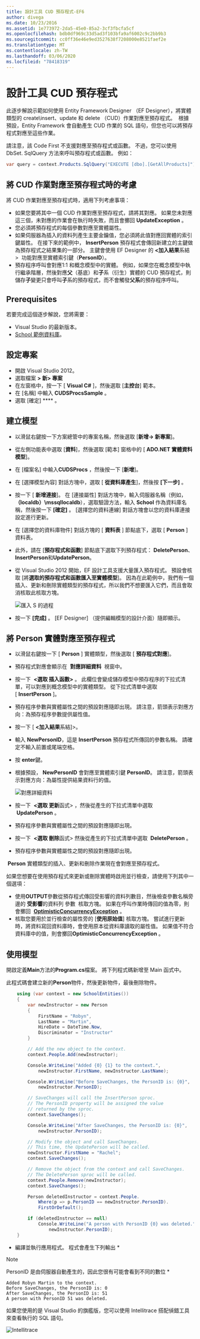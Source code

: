 ```yaml
---
title: 設計工具 CUD 預存程式-EF6
author: divega
ms.date: 10/23/2016
ms.assetid: 1e773972-2da5-45e0-85a2-3cf3fbcfa5cf
ms.openlocfilehash: bdb0df969c33d5ad3f103bfa9af6002c9c2bb9b3
ms.sourcegitcommit: cc0ff36e46e9ed3527638f7208000e8521faef2e
ms.translationtype: MT
ms.contentlocale: zh-TW
ms.lasthandoff: 03/06/2020
ms.locfileid: "78418319"
---
```

# <a name="designer-cud-stored-procedures"></a>設計工具 CUD 預存程式

此逐步解說示範如何使用 Entity Framework Designer （EF Designer），將實體類型的 create\\insert、update 和 delete （CUD）作業對應至預存程式。  根據預設，Entity Framework 會自動產生 CUD 作業的 SQL 語句，但您也可以將預存程式對應至這些作業。  

請注意，該 Code First 不支援對應至預存程式或函數。 不過，您可以使用 DbSet. SqlQuery 方法來呼叫預存程式或函數。 例如：

``` csharp
var query = context.Products.SqlQuery("EXECUTE [dbo].[GetAllProducts]");
```

## <a name="considerations-when-mapping-the-cud-operations-to-stored-procedures"></a>將 CUD 作業對應至預存程式時的考慮

將 CUD 作業對應至預存程式時，適用下列考慮事項：

- 如果您要將其中一個 CUD 作業對應至預存程式，請將其對應。 如果您未對應這三個，未對應的作業會在執行時失敗，而且會擲回 **UpdateException** 。
- 您必須將預存程式的每個參數對應至實體屬性。
- 如果伺服器為插入的資料列產生主要金鑰值，您必須將此值對應回實體的索引鍵屬性。 在接下來的範例中， **InsertPerson** 預存程式會傳回新建立的主鍵做為預存程式之結果集的一部分。 主鍵會使用 EF Designer 的 **&lt;加入結果**系結&gt;  功能對應至實體索引鍵（**PersonID**）。
- 預存程序呼叫會對應1:1 和概念模型中的實體。 例如，如果您在概念模型中執行繼承階層，然後對應**父**（基底）和**子**系（衍生）實體的 CUD 預存程式，則儲存**子**變更只會呼叫**子**系的預存程式，而不會觸發**父系**的預存程序呼叫。

## <a name="prerequisites"></a>Prerequisites

若要完成這個逐步解說，您將需要：

- Visual Studio 的最新版本。
- [School 範例資料庫](~/ef6/resources/school-database.md)。

## <a name="set-up-the-project"></a>設定專案

- 開啟 Visual Studio 2012。
- 選取檔案 **&gt; 新&gt; 專案**
- 在左窗格中，按一下 [ **Visual C\#** ]，然後選取 [**主控台**] 範本。
- 在 [名稱] 中輸入 **CUDSProcsSample** 。
- 選取 [確定] **** 。

## <a name="create-a-model"></a>建立模型

- 以滑鼠右鍵按一下方案總管中的專案名稱，然後選取 [**新增-&gt; 新專案**]。
- 從左側功能表中選取 [**資料**]，然後選取 [範本] 窗格中的 [ **ADO.NET 實體資料模型**]。
- 在 [檔案名] 中輸入**CUDSProcs** ，然後按一下 [**新增**]。
- 在 [選擇模型內容] 對話方塊中，選取 [ **從資料庫產生**]，然後按 **[下一步]** 。
- 按一下 [ **新增連接**]。 在 [連接屬性] 對話方塊中，輸入伺服器名稱（例如， **（localdb）\\mssqllocaldb**），選取驗證方法，輸入 **School** 作為資料庫名稱，然後按一下 **[確定]** 。
    [選擇您的資料連線] 對話方塊會以您的資料庫連接設定進行更新。
- 在 [選擇您的資料庫物件] 對話方塊的 [ **資料表** ] 節點底下，選取 [ **Person** ] 資料表。
- 此外，請在 [**預存程式和函數**] 節點底下選取下列預存程式： **DeletePerson**、 **InsertPerson**和**UpdatePerson**。
- 從 Visual Studio 2012 開始，EF 設計工具支援大量匯入預存程式。 預設會核取 [將**選取的預存程式和函數匯入至實體模型**]。 因為在此範例中，我們有一個插入、更新和刪除實體類型的預存程式，所以我們不想要匯入它們，而且會取消核取此核取方塊。

    ![匯入 S 的過程](~/ef6/media/importsprocs.jpg)

- 按一下 **[完成]** 。
    [EF Designer] （提供編輯模型的設計介面）隨即顯示。

## <a name="map-the-person-entity-to-stored-procedures"></a>將 Person 實體對應至預存程式

- 以滑鼠右鍵按一下 [ **Person** ] 實體類型，然後選取 [ **預存程式對應**]。
- 預存程式對應會顯示在  **對應詳細資料**  視窗中。
- 按一下  **&lt;選取 插入函數&gt;** 。
    此欄位會變成儲存模型中預存程序的下拉式清單，可以對應到概念模型中的實體類型。
    從下拉式清單中選取 [ **InsertPerson** ]。
- 預存程序參數與實體屬性之間的預設對應隨即出現。 請注意，箭頭表示對應方向：為預存程序參數提供屬性值。
- 按一下 [ **&lt;加入結果**系結]&gt;。
- 輸入 **NewPersonID**，這是 **InsertPerson** 預存程式所傳回的參數名稱。 請確定不輸入前置或尾端空格。
- 按 **enter**鍵。
- 根據預設， **NewPersonID** 會對應至實體索引鍵 **PersonID**。 請注意，箭頭表示對應方向：為屬性提供結果資料行的值。

    ![對應詳細資料](~/ef6/media/mappingdetails.png)

- 按一下  **&lt;選取 更新**函式&gt; ，然後從產生的下拉式清單中選取  **UpdatePerson** 。
- 預存程序參數與實體屬性之間的預設對應隨即出現。
- 按一下  **&lt;選取 刪除**函式&gt; 然後從產生的下拉式清單中選取  **DeletePerson** 。
- 預存程序參數與實體屬性之間的預設對應隨即出現。

 **Person** 實體類型的插入、更新和刪除作業現在會對應至預存程式。

如果您想要在使用預存程式來更新或刪除實體時啟用並行檢查，請使用下列其中一個選項：

- 使用**OUTPUT**參數從預存程式傳回受影響的資料列數目，然後檢查參數名稱旁邊的 **受影響**的資料列 參數  核取方塊。 如果在呼叫作業時傳回的值為零，則會擲回  [**OptimisticConcurrencyException**](https://msdn.microsoft.com/library/system.data.optimisticconcurrencyexception.aspx) 。
- 核取您要用於並行檢查的屬性旁的 [**使用原始值**] 核取方塊。 嘗試進行更新時，將資料寫回資料庫時，會使用原本從資料庫讀取的屬性值。 如果值不符合資料庫中的值，則會擲回**OptimisticConcurrencyException** 。

## <a name="use-the-model"></a>使用模型

開啟定義**Main**方法的**Program.cs**檔案。 將下列程式碼新增至 Main 函式中。

此程式碼會建立新的**Person**物件，然後更新物件，最後刪除物件。

``` csharp
    using (var context = new SchoolEntities())
    {
        var newInstructor = new Person
        {
            FirstName = "Robyn",
            LastName = "Martin",
            HireDate = DateTime.Now,
            Discriminator = "Instructor"
        }

        // Add the new object to the context.
        context.People.Add(newInstructor);

        Console.WriteLine("Added {0} {1} to the context.",
            newInstructor.FirstName, newInstructor.LastName);

        Console.WriteLine("Before SaveChanges, the PersonID is: {0}",
            newInstructor.PersonID);

        // SaveChanges will call the InsertPerson sproc.  
        // The PersonID property will be assigned the value
        // returned by the sproc.
        context.SaveChanges();

        Console.WriteLine("After SaveChanges, the PersonID is: {0}",
            newInstructor.PersonID);

        // Modify the object and call SaveChanges.
        // This time, the UpdatePerson will be called.
        newInstructor.FirstName = "Rachel";
        context.SaveChanges();

        // Remove the object from the context and call SaveChanges.
        // The DeletePerson sproc will be called.
        context.People.Remove(newInstructor);
        context.SaveChanges();

        Person deletedInstructor = context.People.
            Where(p => p.PersonID == newInstructor.PersonID).
            FirstOrDefault();

        if (deletedInstructor == null)
            Console.WriteLine("A person with PersonID {0} was deleted.",
                newInstructor.PersonID);
    }
```

- 編譯並執行應用程式。 程式會產生下列輸出 *

> [!NOTE]
> PersonID 是由伺服器自動產生的，因此您很有可能會看到不同的數位 *

``` Output
Added Robyn Martin to the context.
Before SaveChanges, the PersonID is: 0
After SaveChanges, the PersonID is: 51
A person with PersonID 51 was deleted.
```

如果您使用的是 Visual Studio 的旗艦版，您可以使用 Intellitrace 搭配偵錯工具來查看執行的 SQL 語句。

![Intellitrace](~/ef6/media/intellitrace.png)
